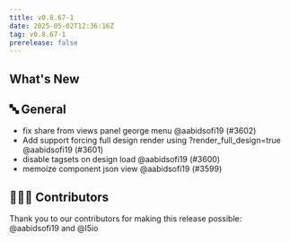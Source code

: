 ```yaml
---
title: v0.8.67-1
date: 2025-05-02T12:36:16Z
tag: v0.8.67-1
prerelease: false
---
```


## What's New
## 🔤 General
- fix share from views panel  george menu @aabidsofi19 (#3602)
- Add support forcing  full design render using ?render\_full\_design=true @aabidsofi19 (#3601)
- disable tagsets on design load @aabidsofi19 (#3600)
- memoize component json view @aabidsofi19 (#3599)

## 👨🏽‍💻 Contributors

Thank you to our contributors for making this release possible:
@aabidsofi19 and @l5io
